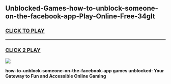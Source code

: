 
## Unblocked-Games-how-to-unblock-someone-on-the-facebook-app-Play-Online-Free-34glt
<h3>
<a href="https://premium76.site?title=how-to-unblock-someone-on-the-facebook-app&ref=26A">CLICK TO PLAY</a></h3>
<hr>

<h3>
<a href="https://premium76.site?title=how-to-unblock-someone-on-the-facebook-app&ref=26A">CLICK 2 PLAY</a>
  
</h3>

<a href="https://premium76.site?title=how-to-unblock-someone-on-the-facebook-app&ref=26A"><img src="https://clearcache.store/games.png"></a>


**how-to-unblock-someone-on-the-facebook-app games unblocked: Your Gateway to Fun and Accessible Online Gaming**
